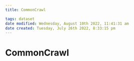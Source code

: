 ```yaml
---
title: CommonCrawl

tags: dataset 
date modified: Wednesday, August 10th 2022, 11:41:31 am
date created: Tuesday, July 26th 2022, 8:33:15 pm
---
```


# CommonCrawl


